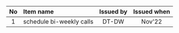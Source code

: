 |No|Item name|Issued by|Issued when|
|:---:|:---|:---:|:---:|
|1|schedule bi-weekly calls|DT-DW|Nov'22|